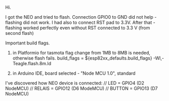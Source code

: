 Hi.

I got the NEO and tried to flash. Connection GPIO0 to GND did not help - flashing did not work.
I had also to connect RST pad to 3.3V. After that - flashing worked perfectly even without RST connected to 3.3 V (from second flash)

Important build flags.
1. in Platformio for tasmota flag change from 1MB to 8MB is needed, otherwise flash fails.
build_flags               = ${esp82xx_defaults.build_flags}
                            -Wl,-Teagle.flash.8m.ld

2. in Arduino IDE, board selected - "Node MCU 1.0", standard

I've discovered how NEO device is connected:
// LED = GPIO4 (D2 NodeMCU)
// RELAIS = GPIO12 (D6 ModeMCU)
// BUTTON = GPIO13 (D7 NodeMCU)


